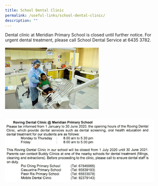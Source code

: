 ```yaml
---
title: School Dental Clinic
permalink: /useful-links/school-dental-clinic/
description: ""
---
```

Dental clinic at Meridian Primary School is closed until further notice. For urgent dental treatment, please call School Dental Service at 6435 3782.<br><br><img style="width: 308px; height: 202px;" class="ive_eobj_center" src="/images/Useful%20Links/school-dental-clinic-dental.jpg">
<div><br>
</div>
<div><img style="width: 490px; height: 207px;" class="ive_eobj_center" alt="dental.JPG" width="100%" src="/images/Useful%20Links/Dental.tif"><br>
</div>